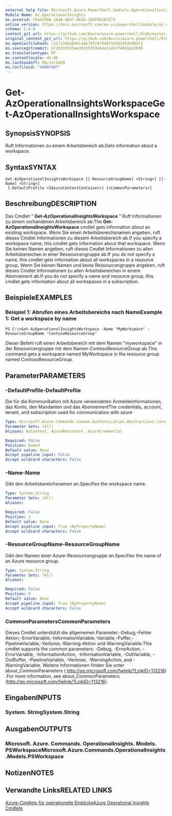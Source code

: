 ```yaml
---
external help file: Microsoft.Azure.PowerShell.Cmdlets.OperationalInsights.dll-Help.xml
Module Name: Az.OperationalInsights
ms.assetid: F94415DA-1A4A-4D37-A626-1EDF5D1EFE74
online version: https://docs.microsoft.com/en-us/powershell/module/az.operationalinsights/get-azoperationalinsightsworkspace
schema: 2.0.0
content_git_url: https://github.com/Azure/azure-powershell/blob/master/src/OperationalInsights/OperationalInsights/help/Get-AzOperationalInsightsWorkspace.md
original_content_git_url: https://github.com/Azure/azure-powershell/blob/master/src/OperationalInsights/OperationalInsights/help/Get-AzOperationalInsightsWorkspace.md
ms.openlocfilehash: c217a34bb89dcaa67dfc0794871e5d105ded6df1
ms.sourcegitcommit: b72b338525ee302597b3a54a11453f4881d22689
ms.translationtype: MT
ms.contentlocale: de-DE
ms.lasthandoff: 08/13/2020
ms.locfileid: "94007407"
---
```

# <span data-ttu-id="79a27-101">Get-AzOperationalInsightsWorkspace</span><span class="sxs-lookup"><span data-stu-id="79a27-101">Get-AzOperationalInsightsWorkspace</span></span>

## <span data-ttu-id="79a27-102">Synopsis</span><span class="sxs-lookup"><span data-stu-id="79a27-102">SYNOPSIS</span></span>
<span data-ttu-id="79a27-103">Ruft Informationen zu einem Arbeitsbereich ab.</span><span class="sxs-lookup"><span data-stu-id="79a27-103">Gets information about a workspace.</span></span>

## <span data-ttu-id="79a27-104">Syntax</span><span class="sxs-lookup"><span data-stu-id="79a27-104">SYNTAX</span></span>

```
Get-AzOperationalInsightsWorkspace [[-ResourceGroupName] <String>] [[-Name] <String>]
 [-DefaultProfile <IAzureContextContainer>] [<CommonParameters>]
```

## <span data-ttu-id="79a27-105">Beschreibung</span><span class="sxs-lookup"><span data-stu-id="79a27-105">DESCRIPTION</span></span>
<span data-ttu-id="79a27-106">Das Cmdlet " **Get-AzOperationalInsightsWorkspace** " Ruft Informationen zu einem vorhandenen Arbeitsbereich ab.</span><span class="sxs-lookup"><span data-stu-id="79a27-106">The **Get-AzOperationalInsightsWorkspace** cmdlet gets information about an existing workspace.</span></span>
<span data-ttu-id="79a27-107">Wenn Sie einen Arbeitsbereichsnamen angeben, ruft dieses Cmdlet Informationen zu diesem Arbeitsbereich ab.</span><span class="sxs-lookup"><span data-stu-id="79a27-107">If you specify a workspace name, this cmdlet gets information about that workspace.</span></span>
<span data-ttu-id="79a27-108">Wenn Sie keinen Namen angeben, ruft dieses Cmdlet Informationen zu allen Arbeitsbereichen in einer Ressourcengruppe ab.</span><span class="sxs-lookup"><span data-stu-id="79a27-108">If you do not specify a name, this cmdlet gets information about all workspaces in a resource group.</span></span>
<span data-ttu-id="79a27-109">Wenn Sie keinen Namen und keine Ressourcengruppe angeben, ruft dieses Cmdlet Informationen zu allen Arbeitsbereichen in einem Abonnement ab.</span><span class="sxs-lookup"><span data-stu-id="79a27-109">If you do not specify a name and resource group, this cmdlet gets information about all workspaces in a subscription.</span></span>

## <span data-ttu-id="79a27-110">Beispiele</span><span class="sxs-lookup"><span data-stu-id="79a27-110">EXAMPLES</span></span>

### <span data-ttu-id="79a27-111">Beispiel 1: Abrufen eines Arbeitsbereichs nach Name</span><span class="sxs-lookup"><span data-stu-id="79a27-111">Example 1: Get a workspace by name</span></span>
```
PS C:\>Get-AzOperationalInsightsWorkspace -Name "MyWorkspace" -ResourceGroupName "ContosoResourceGroup"
```

<span data-ttu-id="79a27-112">Dieser Befehl ruft einen Arbeitsbereich mit dem Namen "myworkspace" in der Ressourcengruppe mit dem Namen ContosoResourceGroup ab.</span><span class="sxs-lookup"><span data-stu-id="79a27-112">This command gets a workspace named MyWorkspace in the resource group named ContosoResourceGroup.</span></span>

## <span data-ttu-id="79a27-113">Parameter</span><span class="sxs-lookup"><span data-stu-id="79a27-113">PARAMETERS</span></span>

### <span data-ttu-id="79a27-114">-DefaultProfile</span><span class="sxs-lookup"><span data-stu-id="79a27-114">-DefaultProfile</span></span>
<span data-ttu-id="79a27-115">Die für die Kommunikation mit Azure verwendeten Anmeldeinformationen, das Konto, den Mandanten und das Abonnement</span><span class="sxs-lookup"><span data-stu-id="79a27-115">The credentials, account, tenant, and subscription used for communication with azure</span></span>

```yaml
Type: Microsoft.Azure.Commands.Common.Authentication.Abstractions.Core.IAzureContextContainer
Parameter Sets: (All)
Aliases: AzContext, AzureRmContext, AzureCredential

Required: False
Position: Named
Default value: None
Accept pipeline input: False
Accept wildcard characters: False
```

### <span data-ttu-id="79a27-116">-Name</span><span class="sxs-lookup"><span data-stu-id="79a27-116">-Name</span></span>
<span data-ttu-id="79a27-117">Gibt den Arbeitsbereichsnamen an.</span><span class="sxs-lookup"><span data-stu-id="79a27-117">Specifies the workspace name.</span></span>

```yaml
Type: System.String
Parameter Sets: (All)
Aliases:

Required: False
Position: 1
Default value: None
Accept pipeline input: True (ByPropertyName)
Accept wildcard characters: False
```

### <span data-ttu-id="79a27-118">-ResourceGroupName</span><span class="sxs-lookup"><span data-stu-id="79a27-118">-ResourceGroupName</span></span>
<span data-ttu-id="79a27-119">Gibt den Namen einer Azure-Ressourcengruppe an.</span><span class="sxs-lookup"><span data-stu-id="79a27-119">Specifies the name of an Azure resource group.</span></span>

```yaml
Type: System.String
Parameter Sets: (All)
Aliases:

Required: False
Position: 0
Default value: None
Accept pipeline input: True (ByPropertyName)
Accept wildcard characters: False
```

### <span data-ttu-id="79a27-120">CommonParameters</span><span class="sxs-lookup"><span data-stu-id="79a27-120">CommonParameters</span></span>
<span data-ttu-id="79a27-121">Dieses Cmdlet unterstützt die allgemeinen Parameter:-Debug,-Fehler Aktion,-ErrorVariable,-InformationVariable,-Variable,-Puffer,-PipelineVariable,-Verbose,-Warning-Aktion und-WarningVariable.</span><span class="sxs-lookup"><span data-stu-id="79a27-121">This cmdlet supports the common parameters: -Debug, -ErrorAction, -ErrorVariable, -InformationAction, -InformationVariable, -OutVariable, -OutBuffer, -PipelineVariable, -Verbose, -WarningAction, and -WarningVariable.</span></span> <span data-ttu-id="79a27-122">Weitere Informationen finden Sie unter about_CommonParameters ( http://go.microsoft.com/fwlink/?LinkID=113216) .</span><span class="sxs-lookup"><span data-stu-id="79a27-122">For more information, see about_CommonParameters (http://go.microsoft.com/fwlink/?LinkID=113216).</span></span>

## <span data-ttu-id="79a27-123">Eingaben</span><span class="sxs-lookup"><span data-stu-id="79a27-123">INPUTS</span></span>

### <span data-ttu-id="79a27-124">System. String</span><span class="sxs-lookup"><span data-stu-id="79a27-124">System.String</span></span>

## <span data-ttu-id="79a27-125">Ausgaben</span><span class="sxs-lookup"><span data-stu-id="79a27-125">OUTPUTS</span></span>

### <span data-ttu-id="79a27-126">Microsoft. Azure. Commands. OperationalInsights. Models. PSWorkspace</span><span class="sxs-lookup"><span data-stu-id="79a27-126">Microsoft.Azure.Commands.OperationalInsights.Models.PSWorkspace</span></span>

## <span data-ttu-id="79a27-127">Notizen</span><span class="sxs-lookup"><span data-stu-id="79a27-127">NOTES</span></span>

## <span data-ttu-id="79a27-128">Verwandte Links</span><span class="sxs-lookup"><span data-stu-id="79a27-128">RELATED LINKS</span></span>

[<span data-ttu-id="79a27-129">Azure-Cmdlets für operationelle Einblicke</span><span class="sxs-lookup"><span data-stu-id="79a27-129">Azure Operational Insights Cmdlets</span></span>](/powershell/module/az.operationalinsights)


